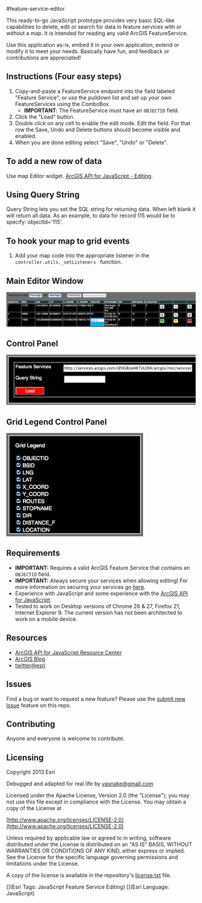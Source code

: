 #feature-service-editor

This ready-to-go JavaScript prototype provides very basic SQL-like capabilities to delete, edit or search for data in feature services with or without a map. It is intended for reading any valid ArcGIS FeatureService.

Use this application as-is, embed it in your own application, extend or modify it to meet your needs. Basically have fun, and feedback or contributions are appreciated!

## Instructions (Four easy steps)

1. Copy-and-paste a FeatureService endpoint into the field labeled "Feature Service", or use the pulldown list and set up your own FeatureServices using the ComboBox.
	* **IMPORTANT**: The FeatureService must have an <code>OBJECTID</code> field.
2. Click the "Load" button.
3. Double click on any cell to enable the edit mode. Edit the field. For that row the Save, Undo and Delete buttons should become visible and enabled.
4. When you are done editing select "Save", "Undo" or "Delete".

## To add a new row of data

Use map Editor widget.
[ArcGIS API for JavaScript - Editing](https://developers.arcgis.com/en/javascript/jshelp/inside_editing.html).

## Using Query String

Query String lets you set the SQL string for returning data. When left blank it will return all data. As an example, to data for record 115 would be to specify: objectId='115'.

## To hook your map to grid events

1. Add your map code into the appropriate listener in the <code>controller.utils._setListeners </code> function.

## Main Editor Window

![](screenshot.png)

## Control Panel

![](screenshot2.png)

## Grid Legend Control Panel

![](screenshot3.png)

## Requirements

* **IMPORTANT:** Requires a valid ArcGIS Feature Service that contains an <code>OBJECTID</code> field.
* **IMPORTANT:** Always secure your services when allowing editing! For more information on securing your services go [here](https://developers.arcgis.com/en/authentication/user-logins.html).
* Experience with JavaScript and some experience with the [ArcGIS API for JavaScript](https://developers.arcgis.com/en/javascript/).
* Tested to work on Desktop versions of Chrome 26 & 27, Firefox 21, Internet Explorer 9. The current version has not been architected to work on a mobile device.

## Resources

* [ArcGIS API for JavaScript Resource Center](https://developers.arcgis.com/en/javascript/)
* [ArcGIS Blog](http://blogs.esri.com/esri/arcgis/)
* [twitter@esri](http://twitter.com/esri)

## Issues

Find a bug or want to request a new feature?  Please use the [submit new Issue](https://github.com/vasnake/feature-service-editor-js/issues/new) feature on this repo.

## Contributing

Anyone and everyone is welcome to contribute.

## Licensing
Copyright 2013 Esri

Debugged and adapted for real life by vasnake@gmail.com

Licensed under the Apache License, Version 2.0 (the "License");
you may not use this file except in compliance with the License.
You may obtain a copy of the License at

[http://www.apache.org/licenses/LICENSE-2.0](http://www.apache.org/licenses/LICENSE-2.0)

Unless required by applicable law or agreed to in writing, software
distributed under the License is distributed on an "AS IS" BASIS,
WITHOUT WARRANTIES OR CONDITIONS OF ANY KIND, either express or implied.
See the License for the specific language governing permissions and
limitations under the License.

A copy of the license is available in the repository's [license.txt]( https://raw.github.com/andygup/feature-service-editor/master/license.txt) file.

[](Esri Tags: JavaScript Feature Service Editing)
[](Esri Language: JavaScript)
